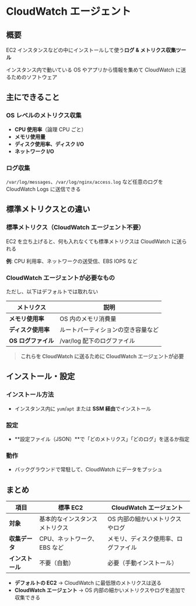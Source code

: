 # CloudWatch エージェント

## 概要

EC2 インスタンスなどの中にインストールして使う**ログ & メトリクス収集ツール**

インスタンス内で動いている OS やアプリから情報を集めて CloudWatch に送るためのソフトウェア

## 主にできること

### OS レベルのメトリクス収集

- **CPU 使用率**（論理 CPU ごと）
- **メモリ使用量**
- **ディスク使用率、ディスク I/O**
- **ネットワーク I/O**

### ログ収集

`/var/log/messages`、`/var/log/nginx/access.log` など任意のログを CloudWatch Logs に送信できる

## 標準メトリクスとの違い

### 標準メトリクス（CloudWatch エージェント不要）

EC2 を立ち上げると、何も入れなくても標準メトリクスは CloudWatch に送られる

**例**: CPU 利用率、ネットワークの送受信、EBS IOPS など

### CloudWatch エージェントが必要なもの

ただし、以下はデフォルトでは取れない

| メトリクス | 説明 |
|------------|------|
| **メモリ使用率** | OS 内のメモリ消費量 |
| **ディスク使用率** | ルートパーティションの空き容量など |
| **OS ログファイル** | /var/log 配下のログファイル |

> **これらを CloudWatch に送るために CloudWatch エージェントが必要**

## インストール・設定

### インストール方法
- インスタンス内に `yum`/`apt` または **SSM 経由**でインストール

### 設定
- **設定ファイル（JSON）**で「どのメトリクス」「どのログ」を送るか指定

### 動作
- バックグラウンドで常駐して、CloudWatch にデータをプッシュ

## まとめ

| 項目 | 標準 EC2 | CloudWatch エージェント |
|------|----------|--------------------------|
| **対象** | 基本的なインスタンスメトリクス | OS 内部の細かいメトリクスやログ |
| **収集データ** | CPU、ネットワーク、EBS など | メモリ、ディスク使用率、ログファイル |
| **インストール** | 不要（自動） | 必要（手動インストール） |

- **デフォルトの EC2** → CloudWatch に最低限のメトリクスは送る
- **CloudWatch エージェント** → OS 内部の細かいメトリクスやログを追加で収集できる
